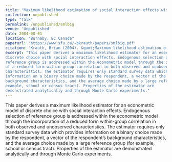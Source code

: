 ```yaml
---
title: "Maximum likelihood estimation of social interaction effects with nonrandom group selection"
collection: unpublished
type: "Talk"
permalink: /unpublished/smlbig
venue: 'Unpublished'
date: 2004-08-01
location: "Burnaby, BC Canada"
paperurl: 'https://www.sfu.ca/~bkrauth/papers/smlbig.pdf'
citation: 'Krauth, Brian (2004). &quot;Maximum likelihood estimation of social interaction effects with nonrandom group selection.&quot; <i>Working paper</i>.'
excerpt: "This paper derives a maximum likelihood estimator for an econometric model of
discrete choice with social interaction effects. Endogenous selection of
reference group is addressed within the econometric model through the incorporation
of a reduced form within-group correlation in both observed and unobserved
characteristics. The estimator requires only standard survey data which provides
information on a binary choice made by the respondent, a vector of the respondent’s
background characteristics, and the average choice made by a large reference group (for
example, school or census tract). Properties of the estimator are
demonstrated analytically and through Monte Carlo experiments."
--- 
```


This paper derives a maximum likelihood estimator for an econometric model of
discrete choice with social interaction effects. Endogenous selection of
reference group is addressed within the econometric model through the incorporation
of a reduced form within-group correlation in both observed and unobserved
characteristics. The estimator requires only standard survey data which provides
information on a binary choice made by the respondent, a vector of the respondent’s
background characteristics, and the average choice made by a large reference group (for
example, school or census tract). Properties of the estimator are
demonstrated analytically and through Monte Carlo experiments.
